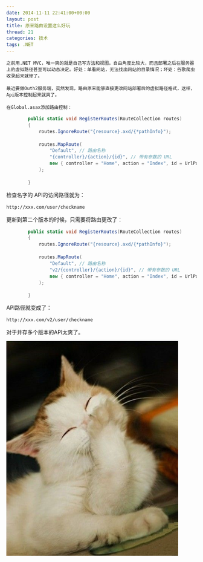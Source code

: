 ```yaml
---
date: 2014-11-11 22:41:00+00:00
layout: post
title: 原来路由设置这么好玩
thread: 21
categories: 技术
tags: .NET
---
```


    之前用.NET MVC，唯一爽的就是自己写方法和视图，自由角度比较大，而且部署之后在服务器上的虚拟路径甚至可以动态决定。好处：单看网站，无法找出网站的目录情况；坏处：谷歌爬虫收录起来就惨了。
    
	最近要做Outh2服务端，突然发现，路由原来能够直接更改网站部署后的虚拟路径格式，这样，Api版本控制起来就爽了。

    在Global.asax添加路由控制：

```C#
        public static void RegisterRoutes(RouteCollection routes)
        {
            routes.IgnoreRoute("{resource}.axd/{*pathInfo}");

            routes.MapRoute(
                "Default", // 路由名称
                "{controller}/{action}/{id}", // 带有参数的 URL
                new { controller = "Home", action = "Index", id = UrlParameter.Optional } // 参数默认值
            );

        }
```

检查名字的 API的访问路径就为：
```html
http://xxx.com/user/checkname
```
更新到第二个版本的时候，只需要将路由更改了：
```C#
        public static void RegisterRoutes(RouteCollection routes)
        {
            routes.IgnoreRoute("{resource}.axd/{*pathInfo}");

            routes.MapRoute(
                "Default", // 路由名称
                "v2/{controller}/{action}/{id}", // 带有参数的 URL
                new { controller = "Home", action = "Index", id = UrlParameter.Optional } // 参数默认值
            );

        }
```
API路径就变成了：
```html
http://xxx.com/v2/user/checkname
```
对于并存多个版本的API太爽了。

![route-in-net-mvc](../assets/img/2014112001.jpg)

